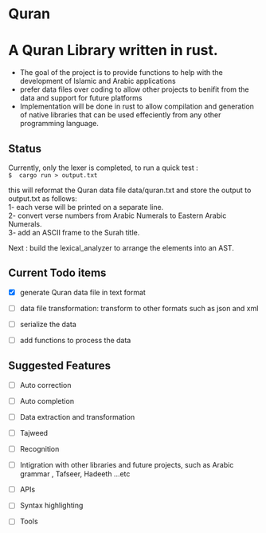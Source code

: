 # Quran

# A Quran Library written in rust. 
- The goal of the project is to provide functions to help with the development of Islamic and Arabic applications  
- prefer data files over coding to allow other projects to benifit from the data and support for future platforms  
- Implementation will be done in rust to allow compilation and generation of native libraries that can be used effeciently from any other programming language.

## Status
Currently, only the lexer is completed, to run a quick test :  
    ````
    $  cargo run > output.txt
    ````

 this will reformat the Quran data file data/quran.txt and store the output to output.txt as follows:  
  1-  each verse will be printed on a separate line.  
  2- convert verse numbers from Arabic Numerals to Eastern Arabic Numerals.  
  3- add an ASCII frame to the Surah title. 
  
Next : build the lexical_analyzer to arrange the elements into an AST. 

## Current Todo items
- [x] generate Quran data file in text format
- [ ] data file transformation: transform to other formats such as json and xml 
- [ ] serialize the data 
- [ ] add functions to process the data


## Suggested Features
- [ ] Auto correction
- [ ] Auto completion 
- [ ] Data extraction and transformation 
- [ ] Tajweed
- [ ] Recognition 
- [ ] Intigration with other libraries and future projects, such as Arabic grammar , Tafseer, Hadeeth ...etc
- [ ] APIs
- [ ] Syntax highlighting 
- [ ] Tools

